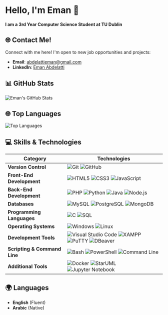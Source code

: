 # Hello, I'm Eman 👋  

#### I am a 3rd Year Computer Science Student at TU Dublin 

 ## 🌐 Contact Me!  

Connect with me here! I'm open to new job opportunities and projects:  
-  **Email**: [abdelattieman@gmail.com](mailto:abdelattieman@gmail.com)  
-  **LinkedIn**: [Eman Abdelatti](https://www.linkedin.com/in/eman-abdelatti-70b226302/) 


## 📊 GitHub Stats  
![Eman's GitHub Stats](https://github-readme-stats.vercel.app/api?username=Emmy2405&show_icons=true&theme=radical) 

## 🌐 Top Languages 
![Top Languages](https://github-readme-stats.vercel.app/api/top-langs/?username=Emmy2405&layout=compact&theme=radical)


## 💻 Skills & Technologies  

| **Category**                  | **Technologies**                                                                                                                                                  |  
|-------------------------------|-------------------------------------------------------------------------------------------------------------------------------------------------------------------|  
| **Version Control**           | ![Git](https://img.shields.io/badge/Git-F05032?style=flat&logo=git&logoColor=white) ![GitHub](https://img.shields.io/badge/GitHub-181717?style=flat&logo=github&logoColor=white) |  
| **Front-End Development**     | ![HTML5](https://img.shields.io/badge/HTML5-E34F26?style=flat&logo=html5&logoColor=white) ![CSS3](https://img.shields.io/badge/CSS3-1572B6?style=flat&logo=css3&logoColor=white) ![JavaScript](https://img.shields.io/badge/JavaScript-F7DF1E?style=flat&logo=javascript&logoColor=black) |  
| **Back-End Development**      | ![PHP](https://img.shields.io/badge/PHP-777BB4?style=flat&logo=php&logoColor=white) ![Python](https://img.shields.io/badge/Python-3776AB?style=flat&logo=python&logoColor=white) ![Java](https://img.shields.io/badge/Java-007396?style=flat&logo=openjdk&logoColor=white)  ![Node.js](https://img.shields.io/badge/Node.js-339933?style=flat&logo=nodedotjs&logoColor=white) |  
| **Databases**                 | ![MySQL](https://img.shields.io/badge/MySQL-005E9C?style=flat&logo=mysql&logoColor=white) ![PostgreSQL](https://img.shields.io/badge/PostgreSQL-4169E1?style=flat&logo=postgresql&logoColor=white) ![MongoDB](https://img.shields.io/badge/MongoDB-47A248?style=flat&logo=mongodb&logoColor=white) |  
| **Programming Languages**     | ![C](https://img.shields.io/badge/C-00599C?style=flat&logo=c&logoColor=white) ![SQL](https://img.shields.io/badge/SQL-4479A1?style=flat&logo=postgresql&logoColor=white) |   
| **Operating Systems**         | ![Windows](https://img.shields.io/badge/Windows-0078D6?style=flat&logo=windows&logoColor=white) ![Linux](https://img.shields.io/badge/Linux-FCC624?style=flat&logo=linux&logoColor=black) |  
| **Development Tools**         | ![Visual Studio Code](https://img.shields.io/badge/Visual%20Studio%20Code-007ACC?style=flat&logo=visual-studio-code&logoColor=white)   ![XAMPP](https://img.shields.io/badge/XAMPP-FC7D5B?style=flat&logo=xampp&logoColor=white) ![PuTTY](https://img.shields.io/badge/PuTTY-0E9B5C?style=flat&logo=putty&logoColor=white) ![DBeaver](https://img.shields.io/badge/DBeaver-7B8DFF?style=flat&logo=dbeaver&logoColor=white) |  
| **Scripting & Command Line**  | ![Bash](https://img.shields.io/badge/Bash-4EAA25?style=flat&logo=gnubash&logoColor=white) ![PowerShell](https://img.shields.io/badge/PowerShell-5391FE?style=flat&logo=powershell&logoColor=white) ![Command Line](https://img.shields.io/badge/Command%20Line-000000?style=flat&logo=windowscommandprompt&logoColor=white) |  
| **Additional Tools**          | ![Docker](https://img.shields.io/badge/Docker-2496ED?style=flat&logo=docker&logoColor=white)  ![StarUML](https://img.shields.io/badge/StarUML-24A8E1?style=flat&logo=staruml&logoColor=white)   ![Jupyter Notebook](https://img.shields.io/badge/Jupyter%20Notebook-F37626?style=flat&logo=jupyter&logoColor=white) |  

## 🌍 Languages  

- **English** (Fluent)  
- **Arabic** (Native)

